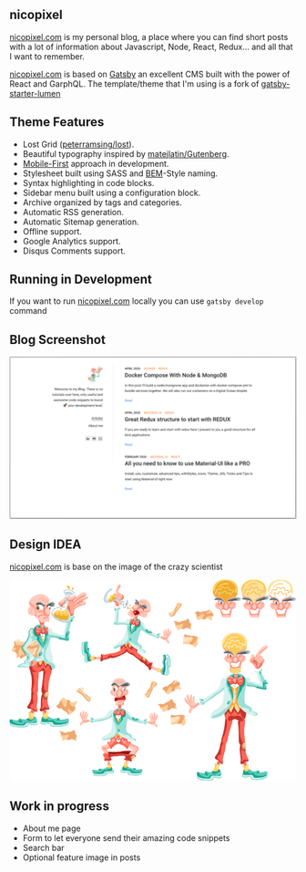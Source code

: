 
## nicopixel
[nicopixel.com](https://nicopixel.com/) is my personal blog, a place where you can find short posts with a lot of information about Javascript, Node, React, Redux... and all that I want to remember.

[nicopixel.com](https://nicopixel.com/) is based on [Gatsby](https://github.com/gatsbyjs/gatsby) an excellent CMS built with the power of React and GarphQL. The template/theme that I'm using is a fork of [gatsby-starter-lumen](https://github.com/alxshelepenok/gatsby-starter-lumen)

## Theme Features
+ Lost Grid ([peterramsing/lost](https://github.com/peterramsing/lost)).
+ Beautiful typography inspired by [matejlatin/Gutenberg](https://github.com/matejlatin/Gutenberg).
+ [Mobile-First](https://medium.com/@mrmrs_/mobile-first-css-48bc4cc3f60f) approach in development.
+ Stylesheet built using SASS and [BEM](http://getbem.com/naming/)-Style naming.
+ Syntax highlighting in code blocks.
+ Sidebar menu built using a configuration block.
+ Archive organized by tags and categories.
+ Automatic RSS generation.
+ Automatic Sitemap generation.
+ Offline support.
+ Google Analytics support.
+ Disqus Comments support.

## Running in Development
If you want to run [nicopixel.com](https://nicopixel.com/) locally you can use `gatsby develop` command

## Blog Screenshot
![](./docs/images/nicopixel.com_screenshot.png)

## Design IDEA
[nicopixel.com](https://nicopixel.com/) is base on the image of the crazy scientist

![](./docs/images/drclave-all.png)

## Work in progress

+ About me page
+ Form to let everyone send their amazing code snippets
+ Search bar
+ Optional feature image in posts




